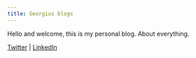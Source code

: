 ```yaml
---
title: Georgius blogs
---
```


Hello and welcome, this is my personal blog. About everything.

[Twitter](https://twitter.com/jiriVyc) | [LinkedIn](https://www.linkedin.com/in/jiri-vycpalek/)
